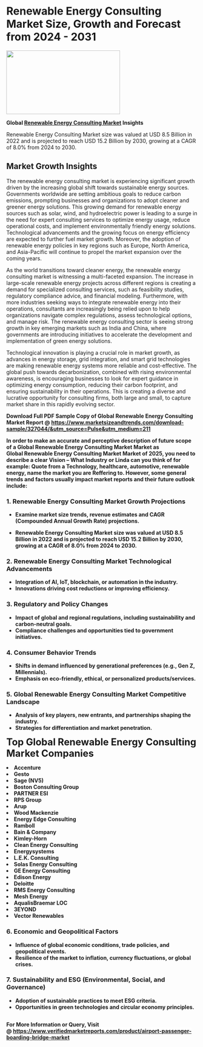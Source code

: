 <H1>Renewable Energy Consulting Market Size, Growth and Forecast from 2024 - 2031</H1><img class="aligncenter size-medium wp-image-584254" src="https://thirdeyenews.in/wp-content/uploads/2024/09/Global-Market-Research-300x168.jpeg" alt="" width="300" height="168" /><p><strong>Global&nbsp;<a href="https://www.marketsizeandtrends.com/download-sample/327044/&amp;utm_source=Pulse&amp;utm_medium=211">Renewable Energy Consulting Market</a> Insights</strong></p><p>Renewable Energy Consulting Market size was valued at USD 8.5 Billion in 2022 and is projected to reach USD 15.2 Billion by 2030, growing at a CAGR of 8.0% from 2024 to 2030.</p><p><h2>Market Growth Insights</h2> <p>The renewable energy consulting market is experiencing significant growth driven by the increasing global shift towards sustainable energy sources. Governments worldwide are setting ambitious goals to reduce carbon emissions, prompting businesses and organizations to adopt cleaner and greener energy solutions. This growing demand for renewable energy sources such as solar, wind, and hydroelectric power is leading to a surge in the need for expert consulting services to optimize energy usage, reduce operational costs, and implement environmentally friendly energy solutions. Technological advancements and the growing focus on energy efficiency are expected to further fuel market growth. Moreover, the adoption of renewable energy policies in key regions such as Europe, North America, and Asia-Pacific will continue to propel the market expansion over the coming years.</p> <p><strong></strong></p> <p>As the world transitions toward cleaner energy, the renewable energy consulting market is witnessing a multi-faceted expansion. The increase in large-scale renewable energy projects across different regions is creating a demand for specialized consulting services, such as feasibility studies, regulatory compliance advice, and financial modeling. Furthermore, with more industries seeking ways to integrate renewable energy into their operations, consultants are increasingly being relied upon to help organizations navigate complex regulations, assess technological options, and manage risk. The renewable energy consulting sector is seeing strong growth in key emerging markets such as India and China, where governments are introducing initiatives to accelerate the development and implementation of green energy solutions.</p> <p>Technological innovation is playing a crucial role in market growth, as advances in energy storage, grid integration, and smart grid technologies are making renewable energy systems more reliable and cost-effective. The global push towards decarbonization, combined with rising environmental awareness, is encouraging businesses to look for expert guidance in optimizing energy consumption, reducing their carbon footprint, and ensuring sustainability in their operations. This is creating a diverse and lucrative opportunity for consulting firms, both large and small, to capture market share in this rapidly evolving sector.</p> <p><strong></p><p><span class=""><strong>Download Full PDF Sample Copy of Global Renewable Energy Consulting Market Report</strong> @ <a href="https://www.marketsizeandtrends.com/download-sample/327044/&amp;utm_source=Pulse&amp;utm_medium=211" target="_blank">https://www.marketsizeandtrends.com/download-sample/327044/&amp;utm_source=Pulse&amp;utm_medium=211</a></span></p><p>In order to make an accurate and perceptive description of future scope of a Global&nbsp;Renewable Energy Consulting Market Market as Global&nbsp;Renewable Energy Consulting Market Market of 2025, you need to describe a clear Vision &ndash; What Industry or Linda can you think of for example: Quote from a Technology, healthcare, automotive, renewable energy, name the market you are Reffering to. However, some general trends and factors usually impact market reports and their future outlook include:</p><h3>1.&nbsp;<strong>Renewable Energy Consulting Market Growth Projections</strong></h3><ul><li>Examine market size trends, revenue estimates and CAGR (Compounded Annual Growth Rate) projections.</li><li><p>Renewable Energy Consulting Market size was valued at USD 8.5 Billion in 2022 and is projected to reach USD 15.2 Billion by 2030, growing at a CAGR of 8.0% from 2024 to 2030.</p></li></ul><h3>2.&nbsp;<strong>Renewable Energy Consulting Market Technological Advancements</strong></h3><ul><li>Integration of AI, IoT, blockchain, or automation in the industry.</li><li>Innovations driving cost reductions or improving efficiency.</li></ul><h3>3.&nbsp;<strong>Regulatory and Policy Changes</strong></h3><ul><li>Impact of global and regional regulations, including sustainability and carbon-neutral goals.</li><li>Compliance challenges and opportunities tied to government initiatives.</li></ul><h3>4.&nbsp;<strong>Consumer Behavior Trends</strong></h3><ul><li>Shifts in demand influenced by generational preferences (e.g., Gen Z, Millennials).</li><li>Emphasis on eco-friendly, ethical, or personalized products/services.</li></ul><h3>5.&nbsp;<strong>Global Renewable Energy Consulting Market Competitive Landscape</strong></h3><ul><li>Analysis of key players, new entrants, and partnerships shaping the industry.</li><li>Strategies for differentiation and market penetration.</li></ul><p data-pm-slice="1 1 []"><span style="color: inherit; font-family: inherit; font-size: 25px;">Top Global Renewable Energy Consulting Market Companies</span></p><div class="" data-test-id=""><p><li>Accenture</li><li> Gesto</li><li> Sage (NV5)</li><li> Boston Consulting Group</li><li> PARTNER ESI</li><li> RPS Group</li><li> Arup</li><li> Wood Mackenzie</li><li> Energy Edge Consulting</li><li> Ramboll</li><li> Bain & Company</li><li> Kimley-Horn</li><li> Clean Energy Consulting</li><li> Energysystems</li><li> L.E.K. Consulting</li><li> Solas Energy Consulting</li><li> GE Energy Consulting</li><li> Edison Energy</li><li> Deloitte</li><li> RMS Energy Consulting</li><li> Mesh Energy</li><li> AqualisBraemar LOC</li><li> 3EYOND</li><li> Vector Renewables</li></p></div><h3>6.&nbsp;<strong>Economic and Geopolitical Factors</strong></h3><ul><li>Influence of global economic conditions, trade policies, and geopolitical events.</li><li>Resilience of the market to inflation, currency fluctuations, or global crises.</li></ul><h3>7.&nbsp;<strong>Sustainability and ESG (Environmental, Social, and Governance)</strong></h3><ul><li>Adoption of sustainable practices to meet ESG criteria.</li><li>Opportunities in green technologies and circular economy principles.</li></ul><h2><strong style="font-size: 14px;">For More Information or Query, Visit @&nbsp;</strong><a style="background-color: #ffffff; font-size: 14px;" href="https://www.marketsizeandtrends.com/report/renewable-energy-consulting-market/" target="_blank">https://www.verifiedmarketreports.com/product/airport-passenger-boarding-bridge-market</a></h2>
